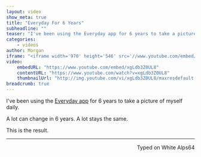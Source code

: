 ```yaml
---
layout: video
show_meta: true
title: "Everyday For 6 Years"
subheadline: ""
teaser: "I've been using the Everyday app for 6 years to take a picture of myself daily. This is the result."
categories:
    - videos
author: Morgan
iframe: "<iframe width='970' height='546' src='//www.youtube.com/embed/xgLdb3Z0UL8' frameborder='0' allowfullscreen></iframe>"
video:
    embedURL: "https://www.youtube.com/embed/xgLdb3Z0UL8"
    contentURL: "https://www.youtube.com/watch?v=xgLdb3Z0UL8"
    thumbnailUrl: "http://img.youtube.com/vi/xgLdb3Z0UL8/maxresdefault.jpg"
breadcrumb: true
---
```


I've been using the [Everyday app](https://itunes.apple.com/us/app/everyday/id398081659?mt=8) for 6 years to take a picture of myself daily.

A lot can change in 6 years. A lot stays the same.

This is the result.

---
<p align="right">Typed on White Alps64</p>
